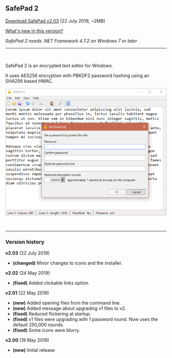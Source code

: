 ## SafePad 2

[Download SafePad v2.03](https://github.com/Arjailer/arjailer.github.io/releases/download/SafePad-2.03/SafePad.2.Setup.exe) (22 July 2019, ~2MB)

[What's new in this version?](#history)

_SafePad 2 needs .NET Framework 4.7.2 on Windows 7 or later_

---

<br />

SafePad 2 is an encrypted text editor for Windows.

It uses AES256 encryption with PBKDF2 password hashing using an SHA256 based HMAC.

![SafePad 2 screenshot](SafePad2.png)

<br />

---

### Version history

<a name="history"></a>

**v2.03**  (22 July 2019) 
- **(changed)**  Minor changes to icons and the installer. 

**v2.02**  (24 May 2019) 
- **(fixed)**  Added clickable links option. 

**v2.01**  (22 May 2019) 
- **(new)**  Added opening files from the command line. 
- **(new)**  Added message about upgrading v1 files to v2. 
- **(fixed)**  Reduced flickering at startup. 
- **(fixed)**  v1 files were upgrading with 1 password round. Now uses the default 250,000 rounds. 
- **(fixed)**  Some icons were blurry. 

**v2.00**  (19 May 2019) 
- **(new)**  Initial release 
